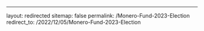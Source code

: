 ---
layout: redirected
sitemap: false
permalink: /Monero-Fund-2023-Election
redirect_to: /2022/12/05/Monero-Fund-2023-Election
